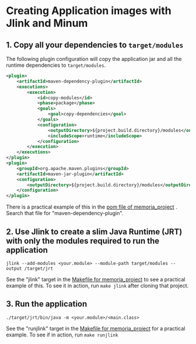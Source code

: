 # Creating Application images with Jlink and Minum

## 1. Copy all your dependencies to `target/modules`

The following plugin configuration will copy the application jar and all the runtime dependencies to `target/modules`.
```xml
<plugin>
    <artifactId>maven-dependency-plugin</artifactId>
    <executions>
        <execution>
            <id>copy-modules</id>
            <phase>package</phase>
            <goals>
                <goal>copy-dependencies</goal>
            </goals>
            <configuration>
                <outputDirectory>${project.build.directory}/modules</outputDirectory>
                <includeScope>runtime</includeScope>
            </configuration>
        </execution>
    </executions>
</plugin>
<plugin>
    <groupId>org.apache.maven.plugins</groupId>
    <artifactId>maven-jar-plugin</artifactId>
    <configuration>
        <outputDirectory>${project.build.directory}/modules</outputDirectory>
    </configuration>
</plugin>
```

There is a practical example of this in the [pom file of memoria_project](https://github.com/byronka/memoria_project/blob/master/pom.xml) .
Search that file for "maven-dependency-plugin".

## 2. Use Jlink to create a slim Java Runtime (JRT) with only the modules required to run the application

```shell
jlink --add-modules <your.module> --module-path target/modules --output /target/jrt
```

See the "jlink" target in the [Makefile for memoria_project](https://github.com/byronka/memoria_project/blob/master/Makefile) to
see a practical example of this.  To see it in action, run `make jlink` after cloning that project.

## 3. Run the application

```shell
./target/jrt/bin/java -m <your.module>/<main.class>
```

See the "runjlink" target in the [Makefile for memoria_project](https://github.com/byronka/memoria_project/blob/master/Makefile) for
a practical example.  To see if in action, run `make runjlink`